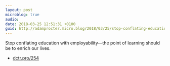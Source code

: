 ```yaml
---
layout: post
microblog: true
audio: 
date: 2018-03-25 12:51:31 +0100
guid: http://adamprocter.micro.blog/2018/03/25/stop-conflating-education.html
---
```

Stop conflating education with employability—the point of learning should be to enrich our lives.

- [dctr.pro/254](http://dctr.pro/254)
